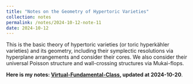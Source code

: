 ```yaml
---
title: "Notes on the Geometry of Hypertoric Varieties"
collection: notes
permalink: /notes/2024-10-12-note-11
date: 2024-10-12
---
```

This is the basic theory of hypertoric varieties (or toric hyperkähler varieties) and its geometry, including their symplectic resolutions
via hyperplane arrangements and consider their cores. We also consider their universal Poisson structure and wall-crossing structures via Mukai-flops.

**Here is my notes: [Virtual-Fundamental-Class](https://dvlxlwz.github.io/files/virtual-fundamental-class.pdf), updated at 2024-10-20**.
